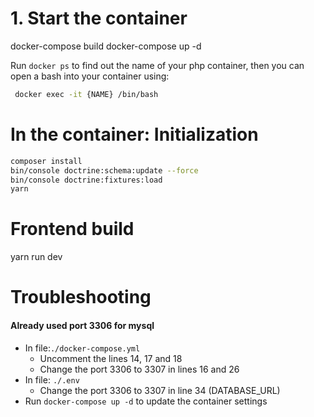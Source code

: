 
# 1. Start the container
docker-compose build
docker-compose up -d

Run `docker ps` to find out the name of your php container, then you can open a bash into your container using:
```bash
 docker exec -it {NAME} /bin/bash
```

# In the container: Initialization
```bash
composer install
bin/console doctrine:schema:update --force
bin/console doctrine:fixtures:load
yarn
```

# Frontend build
yarn run dev

# Troubleshooting

#### Already used port 3306 for mysql

- In file:`./docker-compose.yml`
    - Uncomment the lines 14, 17 and 18
    - Change the port 3306 to 3307 in lines 16 and 26
- In file: `./.env`
    - Change the port 3306 to 3307 in line 34 (DATABASE_URL)
- Run `docker-compose up -d` to update the container settings
